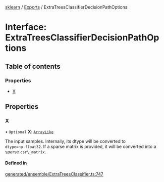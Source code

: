 [sklearn](../readme.md) / [Exports](../modules.md) / ExtraTreesClassifierDecisionPathOptions

# Interface: ExtraTreesClassifierDecisionPathOptions

## Table of contents

### Properties

- [X](ExtraTreesClassifierDecisionPathOptions.md#x)

## Properties

### X

• `Optional` **X**: [`ArrayLike`](../modules.md#arraylike)

The input samples. Internally, its dtype will be converted to `dtype=np.float32`. If a sparse matrix is provided, it will be converted into a sparse `csr\_matrix`.

#### Defined in

[generated/ensemble/ExtraTreesClassifier.ts:747](https://github.com/transitive-bullshit/scikit-learn-ts/blob/367336a/packages/sklearn/src/generated/ensemble/ExtraTreesClassifier.ts#L747)
